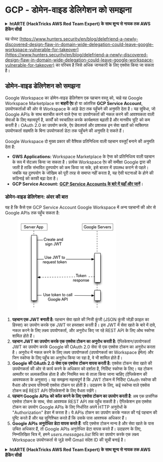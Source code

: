 # GCP - डोमेन-वाइड डेलिगेशन को समझना

<details>

<summary><strong>htARTE (HackTricks AWS Red Team Expert) के साथ शून्य से नायक तक AWS हैकिंग सीखें</strong></summary>

HackTricks का समर्थन करने के अन्य तरीके:

* यदि आप चाहते हैं कि आपकी **कंपनी का विज्ञापन HackTricks में दिखाई दे** या **HackTricks को PDF में डाउनलोड करें** तो [**सब्सक्रिप्शन प्लान्स**](https://github.com/sponsors/carlospolop) देखें!
* [**आधिकारिक PEASS & HackTricks स्वैग**](https://peass.creator-spring.com) प्राप्त करें
* [**The PEASS Family**](https://opensea.io/collection/the-peass-family) की खोज करें, हमारा विशेष [**NFTs**](https://opensea.io/collection/the-peass-family) संग्रह
* 💬 [**Discord समूह**](https://discord.gg/hRep4RUj7f) में **शामिल हों** या [**telegram समूह**](https://t.me/peass) या **Twitter** 🐦 पर मुझे **फॉलो** करें [**@carlospolopm**](https://twitter.com/carlospolopm)**.**
* [**HackTricks**](https://github.com/carlospolop/hacktricks) और [**HackTricks Cloud**](https://github.com/carlospolop/hacktricks-cloud) github repos में PRs सबमिट करके अपनी हैकिंग ट्रिक्स साझा करें।

</details>

यह पोस्ट [https://www.hunters.security/en/blog/delefriend-a-newly-discovered-design-flaw-in-domain-wide-delegation-could-leave-google-workspace-vulnerable-for-takeover](https://www.hunters.security/en/blog/delefriend-a-newly-discovered-design-flaw-in-domain-wide-delegation-could-leave-google-workspace-vulnerable-for-takeover) का परिचय है जिसे अधिक जानकारी के लिए एक्सेस किया जा सकता है।

## **डोमेन-वाइड डेलिगेशन को समझना**

Google Workspace का डोमेन-वाइड डेलिगेशन एक पहचान वस्तु को, चाहे वह Google Workspace Marketplace का **बाहरी ऐप** हो या आंतरिक **GCP Service Account**, उपयोगकर्ताओं की ओर से Workspace के आड़े डेटा तक पहुँचने की अनुमति देता है। यह सुविधा, जो Google APIs के साथ बातचीत करने वाले ऐप्स या उपयोगकर्ता की नकल करने की आवश्यकता वाली सेवाओं के लिए महत्वपूर्ण है, कार्यों को स्वचालित करके कार्यक्षमता बढ़ाती है और मानवीय त्रुटि को कम करती है। OAuth 2.0 का उपयोग करके, ऐप डेवलपर्स और प्रशासक इन सेवा खातों को व्यक्तिगत उपयोगकर्ता सहमति के बिना उपयोगकर्ता डेटा तक पहुँचने की अनुमति दे सकते हैं।\
\
Google Workspace दो मुख्य प्रकार की वैश्विक प्रतिनिधित्व वाली पहचान वस्तुएँ बनाने की अनुमति देता है:

* **GWS Applications:** Workspace Marketplace के ऐप्स को प्रतिनिधित्व वाली पहचान के रूप में सेटअप किया जा सकता है। प्रत्येक Workspace ऐप की समीक्षा Google द्वारा की जाती है ताकि संभावित दुरुपयोग को कम किया जा सके, इसे बाजार में उपलब्ध कराने से पहले। जबकि यह दुरुपयोग के जोखिम को पूरी तरह से समाप्त नहीं करता है, यह ऐसी घटनाओं के होने की कठिनाई को काफी बढ़ा देता है।
* **GCP Service Account:** [**GCP Service Accounts के बारे में यहाँ और जानें**](../gcp-basic-information.md#service-accounts)।

### **डोमेन-वाइड डेलिगेशन: अंदर की बात**

यह है कि कैसे एक GCP Service Account Google Workspace में अन्य पहचानों की ओर से Google APIs तक पहुँच सकता है:

<figure><img src="../../../.gitbook/assets/image (11).png" alt=""><figcaption></figcaption></figure>

1. **पहचान एक JWT बनाती है:** पहचान सेवा खाते की निजी कुंजी (JSON कुंजी जोड़ी फ़ाइल का हिस्सा) का उपयोग करके एक JWT पर हस्ताक्षर करती है। इस JWT में सेवा खाते के बारे में दावे, नकल करने के लिए लक्ष्य उपयोगकर्ता, और अनुरोध किए जा रहे REST API के लिए ओथ स्कोप्स शामिल होते हैं।
2. **पहचान JWT का उपयोग करके एक एक्सेस टोकन का अनुरोध करती है:** ऐप्लिकेशन/उपयोगकर्ता JWT का उपयोग करके Google की OAuth 2.0 सेवा से एक एक्सेस टोकन का अनुरोध करता है। अनुरोध में नकल करने के लिए लक्ष्य उपयोगकर्ता (उपयोगकर्ता का Workspace ईमेल) और जिन स्कोप्स के लिए पहुँच का अनुरोध किया जा रहा है, वे भी शामिल होते हैं।
3. **Google की OAuth 2.0 सेवा एक एक्सेस टोकन वापस करती है:** एक्सेस टोकन सेवा खाते की उपयोगकर्ता की ओर से कार्य करने के अधिकार को दर्शाता है, निर्दिष्ट स्कोप्स के लिए। यह टोकन आमतौर पर अल्पकालिक होता है और नियमित रूप से ताज़ा किया जाना चाहिए (ऐप्लिकेशन की आवश्यकता के अनुसार)। यह समझना महत्वपूर्ण है कि JWT टोकन में निर्दिष्ट OAuth स्कोप्स की वैधता और प्रभाव परिणामी एक्सेस टोकन पर होती है। उदाहरण के लिए, कई स्कोप्स वाले एक्सेस टोकन कई REST API ऐप्लिकेशनों के लिए वैधता रखेंगे।
4. **पहचान Google APIs को कॉल करने के लिए एक्सेस टोकन का उपयोग करती है**: अब एक प्रासंगिक एक्सेस टोकन के साथ, सेवा आवश्यक REST API तक पहुँच सकती है। ऐप्लिकेशन इस एक्सेस टोकन का उपयोग Google APIs के लिए निर्धारित अपने HTTP अनुरोधों के "Authorization" हेडर में करता है। ये APIs टोकन का उपयोग करके नकल की गई पहचान की पुष्टि करते हैं और यह सुनिश्चित करते हैं कि उसके पास आवश्यक अधिकार हैं।
5. **Google APIs अनुरोधित डेटा वापस करते हैं**: यदि एक्सेस टोकन मान्य है और सेवा खाते के पास उचित अधिकार हैं, तो Google APIs अनुरोधित डेटा वापस करते हैं। उदाहरण के लिए, निम्नलिखित चित्र में, हमने _users.messages.list_ विधि का उपयोग करके एक लक्ष्य Workspace उपयोगकर्ता से जुड़े सभी Gmail संदेश ID की सूची बनाई है।

<details>

<summary><strong>htARTE (HackTricks AWS Red Team Expert) के साथ शून्य से नायक तक AWS हैकिंग सीखें</strong></summary>

HackTricks का समर्थन करने के अन्य तरीके:

* यदि आप चाहते हैं कि आपकी **कंपनी का विज्ञापन HackTricks में दिखाई दे** या **HackTricks को PDF में डाउनलोड करें** तो [**सब्सक्रिप्शन प्लान्स**](https://github.com/sponsors/carlospolop) देखें!
* [**आधिकारिक PEASS & HackTricks स्वैग**](https://peass.creator-spring.com) प्राप्त करें
* [**The PEASS Family**](https://opensea.io/collection/the-peass-family) की खोज करें, हमारा विशेष [**NFTs**](https://opensea.io/collection/the-peass-family) संग्रह
* 💬 [**Discord समूह**](https://discord.gg/hRep4RUj7f) में **शामिल हों** या [**telegram समूह**](https://t.me/peass) या **Twitter** 🐦 पर मुझे **फॉलो** करें [**@carlospolopm**](https://twitter.com/carlospolopm)**.**
* [**HackTricks**](https://github.com/carlospolop/hacktricks) और [**HackTricks Cloud**](https://github.com/carlospolop/hacktricks-cloud) github repos में PRs सबमिट करके अपनी हैकिंग ट्रिक्स साझा करें।

</details>
